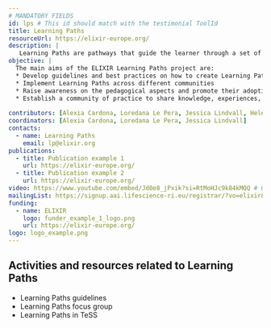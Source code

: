 ```yaml
---
# MANDATORY FIELDS
id: lps # This id should match with the testimonial ToolId
title: Learning Paths
resourceUrl: https://elixir-europe.org/
description: |
   Learning Paths are pathways that guide the learner through a set of learning courses or materials to be undertaken progressively to acquire the desired knowledge and skills on a subject. Establishing and implementing Learning Paths will facilitate the learning process in any professional trajectory and career path.
objective: |
  The main aims of the ELIXIR Learning Paths project are:
  * Develop guidelines and best practices on how to create Learning Paths
  * Implement Learning Paths across different communities
  * Raise awareness on the pedagogical aspects and promote their adoption
  * Establish a community of practice to share knowledge, experiences, and ideas
 
contributors: [Alexia Cardona, Loredana Le Pera, Jessica Lindvall, Helena Schnitzer, Eva Alloza]
coordinators: [Alexia Cardona, Loredana Le Pera, Jessica Lindvall]
contacts:
  - name: Learning Paths 
    email: lp@elixir.org
publications:
  - title: Publication example 1
    url: https://elixir-europe.org/
  - title: Publication example 2
    url: https://elixir-europe.org/
video: https://www.youtube.com/embed/Jd0e8_jPxik?si=RtMoHJc9k84kMQQ # ONLY YOUTUBE SUPPORTED AT THIS MOMENT
mailingList: https://signup.aai.lifescience-ri.eu/registrar/?vo=elixir&group=Community%3ATraining
funding:
  - name: ELIXIR
    logo: funder_example_1_logo.png
    url: https://elixir-europe.org/ 
logo: logo_example.png
---
```


## Activities and resources related to Learning Paths
* Learning Paths guidelines
* Learning Paths focus group
* Learning Paths in TeSS

